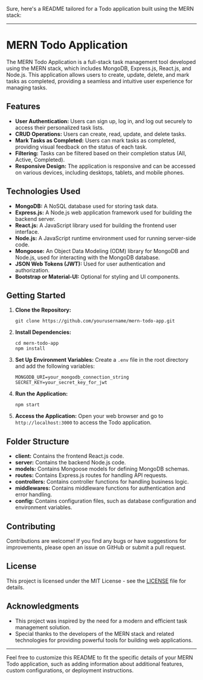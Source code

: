 Sure, here's a README tailored for a Todo application built using the MERN stack:

---

# MERN Todo Application

The MERN Todo Application is a full-stack task management tool developed using the MERN stack, which includes MongoDB, Express.js, React.js, and Node.js. This application allows users to create, update, delete, and mark tasks as completed, providing a seamless and intuitive user experience for managing tasks.

## Features

- **User Authentication:** Users can sign up, log in, and log out securely to access their personalized task lists.
- **CRUD Operations:** Users can create, read, update, and delete tasks.
- **Mark Tasks as Completed:** Users can mark tasks as completed, providing visual feedback on the status of each task.
- **Filtering:** Tasks can be filtered based on their completion status (All, Active, Completed).
- **Responsive Design:** The application is responsive and can be accessed on various devices, including desktops, tablets, and mobile phones.

## Technologies Used

- **MongoDB:** A NoSQL database used for storing task data.
- **Express.js:** A Node.js web application framework used for building the backend server.
- **React.js:** A JavaScript library used for building the frontend user interface.
- **Node.js:** A JavaScript runtime environment used for running server-side code.
- **Mongoose:** An Object Data Modeling (ODM) library for MongoDB and Node.js, used for interacting with the MongoDB database.
- **JSON Web Tokens (JWT):** Used for user authentication and authorization.
- **Bootstrap or Material-UI:** Optional for styling and UI components.

## Getting Started

1. **Clone the Repository:**
   ```
   git clone https://github.com/yourusername/mern-todo-app.git
   ```

2. **Install Dependencies:**
   ```
   cd mern-todo-app
   npm install
   ```

3. **Set Up Environment Variables:**
   Create a `.env` file in the root directory and add the following variables:
   ```
   MONGODB_URI=your_mongodb_connection_string
   SECRET_KEY=your_secret_key_for_jwt
   ```

4. **Run the Application:**
   ```
   npm start
   ```

5. **Access the Application:**
   Open your web browser and go to `http://localhost:3000` to access the Todo application.

## Folder Structure

- **client:** Contains the frontend React.js code.
- **server:** Contains the backend Node.js code.
- **models:** Contains Mongoose models for defining MongoDB schemas.
- **routes:** Contains Express.js routes for handling API requests.
- **controllers:** Contains controller functions for handling business logic.
- **middlewares:** Contains middleware functions for authentication and error handling.
- **config:** Contains configuration files, such as database configuration and environment variables.

## Contributing

Contributions are welcome! If you find any bugs or have suggestions for improvements, please open an issue on GitHub or submit a pull request.

## License

This project is licensed under the MIT License - see the [LICENSE](LICENSE) file for details.

## Acknowledgments

- This project was inspired by the need for a modern and efficient task management solution.
- Special thanks to the developers of the MERN stack and related technologies for providing powerful tools for building web applications.

---

Feel free to customize this README to fit the specific details of your MERN Todo application, such as adding information about additional features, custom configurations, or deployment instructions.